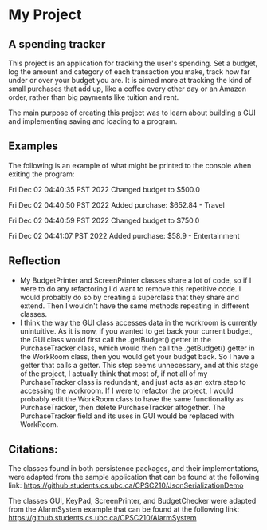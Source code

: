 # My Project

## A spending tracker

This project is an application for tracking the user's
spending. Set a budget, log the amount and category of each 
transaction you make, track how far under or over your budget you are. 
It is aimed more at tracking the kind of small purchases that add up, like a coffee 
every other day or an Amazon order, rather than big payments like
tuition and rent.

The main purpose of creating this project was to learn about building a 
GUI and implementing saving and loading to a program.

## Examples
The following is an example of what might be printed to the console when
exiting the program: 

Fri Dec 02 04:40:35 PST 2022
Changed budget to $500.0


Fri Dec 02 04:40:50 PST 2022
Added purchase: $652.84 - Travel


Fri Dec 02 04:40:59 PST 2022
Changed budget to $750.0


Fri Dec 02 04:41:07 PST 2022
Added purchase: $58.9 - Entertainment

## Reflection
- My BudgetPrinter and ScreenPrinter classes share a lot of code, so if I were to do any
refactoring I'd want to remove this repetitive code. I would probably do so by creating a superclass that
they share and extend. Then I wouldn't have the same methods repeating in different
classes.
- I think the way the GUI class accesses data in the workroom is currently unintuitive. As it is now, if you
wanted to get back your current budget, the GUI class would first call the .getBudget() getter in the PurchaseTracker
class, which would then call the .getBudget() getter in the WorkRoom class, then you would get your budget back. So I 
have a getter that calls a getter. This step seems unnecessary, and at this stage of the project,
I actually think that most of, if not all of my PurchaseTracker class is redundant, and just acts as an extra step to
accessing the workroom. If I were to refactor the project, I would probably edit the WorkRoom class to have the
same functionality as PurchaseTracker, then delete PurchaseTracker altogether. The PurchaseTracker field and its uses
in GUI would be replaced with WorkRoom.

## Citations:
The classes found in both persistence packages, and their implementations, were adapted from the sample application
that can be found at the following link: https://github.students.cs.ubc.ca/CPSC210/JsonSerializationDemo

The classes GUI, KeyPad, ScreenPrinter, and BudgetChecker were adapted from the AlarmSystem example that can be 
found at the following link: https://github.students.cs.ubc.ca/CPSC210/AlarmSystem
